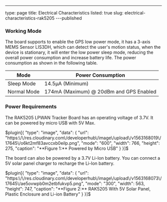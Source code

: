 ---
type: page
title: Electrical Characteristics
listed: true
slug: electrical-characteristics-rak5205
---published

### Working Mode

The board supports to enable the GPS low power mode, it has a 3-axis MEMS Sensor LIS3DH, which can detect the user's motion status, when the device is stationary, it will enter the low power sleep mode, reducing the overall power consumption and increase battery life. The power consumption as shown in the following table.

| **Mode** | **Power Consumption** | 
| ---- | ---- | 
| Sleep Mode | 14.5µA (Minimum) | 
| Normal Mode | 174mA (Maximum) @ 20dBm and GPS Enabled | 


### Power Requirements

The RAK5205 LPWAN Tracker Board has an operating voltage of 3.7V. It can be powered by micro USB with 5V Max.

$plugin[{
    "type": "image",
    "data": {
        "url": "https:\/\/res.cloudinary.com\/developerhub\/image\/upload\/v1563168019\/17645\/o6kt2mf83avccxb0eilp.png",
        "mode": "600",
        "width": 766,
        "height": 275,
        "caption": "**Figure 1:** Powered by Micro USB"
    }
}]$

The board can also be powered by a 3.7V Li-Ion battery. You can connect a 5V solar panel charger to recharge the Li-Ion battery.

$plugin[{
    "type": "image",
    "data": {
        "url": "https:\/\/res.cloudinary.com\/developerhub\/image\/upload\/v1563168073\/17645\/ae5ovwpb0m2etbfukvp5.png",
        "mode": "300",
        "width": 563,
        "height": 747,
        "caption": "**Figure 2:** RAK5205 With 5V Solar Panel, Plastic Enclosure and Li-ion Battery"
    }
}]$

